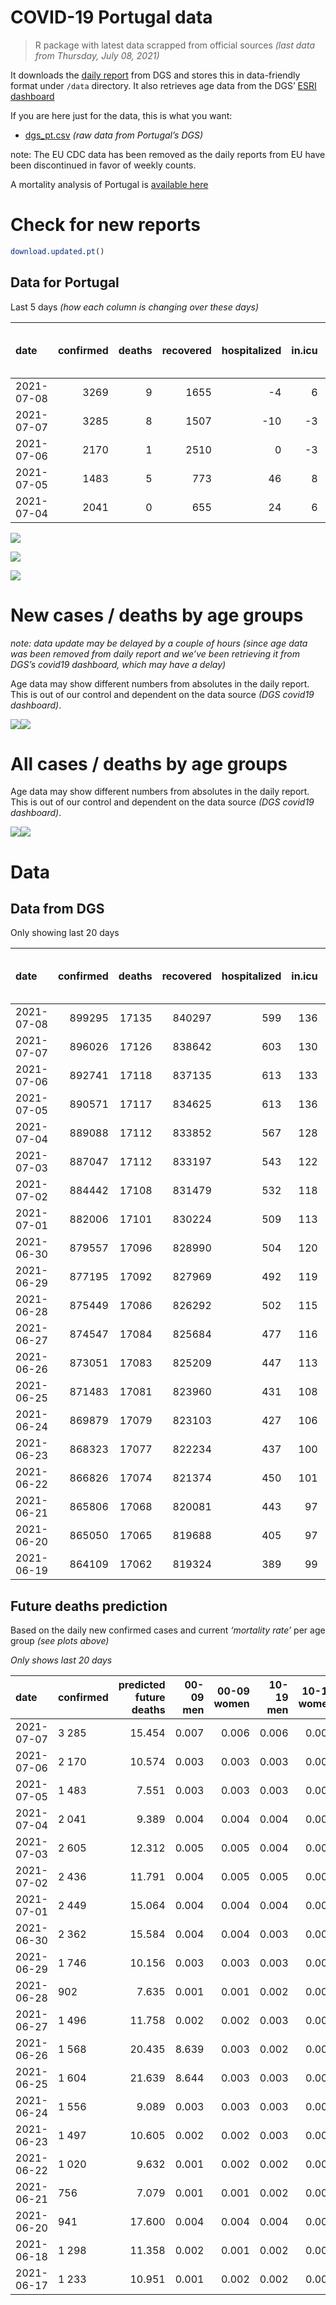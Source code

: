 COVID-19 Portugal data
================

> R package with latest data scrapped from official sources *(last data
> from Thursday, July 08, 2021)*

It downloads the [daily
report](https://covid19.min-saude.pt/relatorio-de-situacao/) from DGS
and stores this in data-friendly format under `/data` directory. It also
retrieves age data from the DGS’ [ESRI
dashboard](https://covid19.min-saude.pt/ponto-de-situacao-atual-em-portugal/)

If you are here just for the data, this is what you want:

-   [dgs\_pt.csv](raw/master/data/dgs_pt.csv) *(raw data from Portugal’s
    DGS)*

note: The EU CDC data has been removed as the daily reports from EU have
been discontinued in favor of weekly counts.

A mortality analysis of Portugal is [available
here](https://averissimo.github.io/covid19-analysis/mortality.html)

# Check for new reports

``` r
download.updated.pt()
```

## Data for Portugal

Last 5 days *(how each column is changing over these days)*

| date       | confirmed | deaths | recovered | hospitalized | in.icu | first vaccine | second vaccine | confirmed m 00-09 | confirmed w 00-09 | confirmed m 10-19 | confirmed w 10-19 | confirmed m 20-29 | confirmed w 20-29 | confirmed m 30-39 | confirmed w 30-39 | confirmed m 40-49 | confirmed w 40-49 | confirmed m 50-59 | confirmed w 50-59 | confirmed m 60-69 | confirmed w 60-69 | confirmed m 70-79 | confirmed w 70-79 | confirmed m 80+ | confirmed w 80+ | death m 00-09 | death w 00-09 | death m 10-19 | death w 10-19 | death m 20-29 | death w 20-29 | death m 30-39 | death w 30-39 | death m 40-49 | death w 40-49 | death m 50-59 | death w 50-59 | death m 60-69 | death w 60-69 | death m 70-79 | death w 70-79 | death m 80+ | death w 80+ |
|:-----------|----------:|-------:|----------:|-------------:|-------:|--------------:|---------------:|------------------:|------------------:|------------------:|------------------:|------------------:|------------------:|------------------:|------------------:|------------------:|------------------:|------------------:|------------------:|------------------:|------------------:|------------------:|------------------:|----------------:|----------------:|--------------:|--------------:|--------------:|--------------:|--------------:|--------------:|--------------:|--------------:|--------------:|--------------:|--------------:|--------------:|--------------:|--------------:|--------------:|--------------:|------------:|------------:|
| 2021-07-08 |      3269 |      9 |      1655 |           -4 |      6 |            NA |             NA |                NA |                NA |                NA |                NA |                NA |                NA |                NA |                NA |                NA |                NA |                NA |                NA |                NA |                NA |                NA |                NA |              NA |              NA |            NA |            NA |            NA |            NA |            NA |            NA |            NA |            NA |            NA |            NA |            NA |            NA |            NA |            NA |            NA |            NA |          NA |          NA |
| 2021-07-07 |      3285 |      8 |      1507 |          -10 |     -3 |        144352 |         196354 |               180 |               153 |               237 |               240 |               412 |               381 |               308 |               296 |               246 |               289 |               119 |               149 |                76 |                87 |                41 |                43 |              10 |              25 |             0 |             0 |             0 |             0 |             0 |             0 |             0 |             0 |             0 |             0 |             1 |             0 |             0 |             0 |             2 |             0 |           2 |           3 |
| 2021-07-06 |      2170 |      1 |      2510 |            0 |     -3 |         68450 |          77918 |                85 |                82 |               131 |               145 |               308 |               268 |               216 |               188 |               195 |               189 |                89 |                93 |                31 |                59 |                28 |                24 |              12 |              14 |             0 |             0 |             0 |             0 |             0 |             0 |             0 |             0 |             0 |             0 |             0 |             0 |             0 |             0 |             0 |             0 |           0 |           1 |
| 2021-07-05 |      1483 |      5 |       773 |           46 |      8 |         40734 |          37318 |                76 |                74 |               107 |               113 |               189 |               177 |               142 |               140 |               109 |               122 |                46 |                66 |                32 |                24 |                21 |                23 |               8 |               9 |             0 |             0 |             0 |             0 |             0 |             0 |             0 |             0 |             0 |             0 |             0 |             0 |             0 |             1 |             1 |             0 |           2 |           1 |
| 2021-07-04 |      2041 |      0 |       655 |           24 |      6 |         72211 |          66304 |               108 |                98 |               155 |               155 |               259 |               253 |               194 |               187 |               153 |               164 |                71 |                96 |                36 |                46 |                23 |                26 |               9 |              14 |             0 |             0 |             0 |             0 |             0 |             0 |             0 |             0 |             0 |             0 |             0 |             0 |             0 |             0 |             0 |             0 |           0 |           0 |

![](README_files/figure-gfm/totals-1.svg)<!-- -->

![](README_files/figure-gfm/differential-1.svg)<!-- -->

![](README_files/figure-gfm/differential_7days-1.svg)<!-- -->

# New cases / deaths by age groups

*note: data update may be delayed by a couple of hours (since age data
was been removed from daily report and we’ve been retrieving it from
DGS’s covid19 dashboard, which may have a delay)*

Age data may show different numbers from absolutes in the daily report.
This is out of our control and dependent on the data source *(DGS
covid19 dashboard)*.

![](README_files/figure-gfm/new_cases_deaths-1.svg)<!-- -->![](README_files/figure-gfm/new_cases_deaths-2.svg)<!-- -->

# All cases / deaths by age groups

Age data may show different numbers from absolutes in the daily report.
This is out of our control and dependent on the data source *(DGS
covid19 dashboard)*.

![](README_files/figure-gfm/total_cases_deaths-1.svg)<!-- -->![](README_files/figure-gfm/total_cases_deaths-2.svg)<!-- -->

# Data

## Data from DGS

Only showing last 20 days

| date       | confirmed | deaths | recovered | hospitalized | in.icu | confirmed m 00-09 | confirmed w 00-09 | confirmed m 10-19 | confirmed w 10-19 | confirmed m 20-29 | confirmed w 20-29 | confirmed m 30-39 | confirmed w 30-39 | confirmed m 40-49 | confirmed w 40-49 | confirmed m 50-59 | confirmed w 50-59 | confirmed m 60-69 | confirmed w 60-69 | confirmed m 70-79 | confirmed w 70-79 | confirmed m 80+ | confirmed w 80+ | death m 00-09 | death w 00-09 | death m 10-19 | death w 10-19 | death m 20-29 | death w 20-29 | death m 30-39 | death w 30-39 | death m 40-49 | death w 40-49 | death m 50-59 | death w 50-59 | death m 60-69 | death w 60-69 | death m 70-79 | death w 70-79 | death m 80+ | death w 80+ | first vaccine | second vaccine |
|:-----------|----------:|-------:|----------:|-------------:|-------:|------------------:|------------------:|------------------:|------------------:|------------------:|------------------:|------------------:|------------------:|------------------:|------------------:|------------------:|------------------:|------------------:|------------------:|------------------:|------------------:|----------------:|----------------:|--------------:|--------------:|--------------:|--------------:|--------------:|--------------:|--------------:|--------------:|--------------:|--------------:|--------------:|--------------:|--------------:|--------------:|--------------:|--------------:|------------:|------------:|--------------:|---------------:|
| 2021-07-08 |    899295 |  17135 |    840297 |          599 |    136 |                NA |                NA |                NA |                NA |                NA |                NA |                NA |                NA |                NA |                NA |                NA |                NA |                NA |                NA |                NA |                NA |              NA |              NA |            NA |            NA |            NA |            NA |            NA |            NA |            NA |            NA |            NA |            NA |            NA |            NA |            NA |            NA |            NA |            NA |          NA |          NA |            NA |             NA |
| 2021-07-07 |    896026 |  17126 |    838642 |          603 |    130 |             25922 |             24705 |             42588 |             42866 |             62825 |             69469 |             60424 |             70119 |             66370 |             82451 |             57651 |             72900 |             42634 |             46575 |             27097 |             30349 |           23546 |           47035 |             1 |             1 |             1 |             1 |             7 |             5 |            24 |            20 |            92 |            63 |           336 |           136 |          1074 |           468 |          2298 |          1359 |        5158 |        6082 |       5915601 |        3710093 |
| 2021-07-06 |    892741 |  17118 |    837135 |          613 |    133 |             25742 |             24552 |             42351 |             42626 |             62413 |             69088 |             60116 |             69823 |             66124 |             82162 |             57532 |             72751 |             42558 |             46488 |             27056 |             30306 |           23536 |           47010 |             1 |             1 |             1 |             1 |             7 |             5 |            24 |            20 |            92 |            63 |           335 |           136 |          1074 |           468 |          2296 |          1359 |        5156 |        6079 |       5771249 |        3513739 |
| 2021-07-05 |    890571 |  17117 |    834625 |          613 |    136 |             25657 |             24470 |             42220 |             42481 |             62105 |             68820 |             59900 |             69635 |             65929 |             81973 |             57443 |             72658 |             42527 |             46429 |             27028 |             30282 |           23524 |           46996 |             1 |             1 |             1 |             1 |             7 |             5 |            24 |            20 |            92 |            63 |           335 |           136 |          1074 |           468 |          2296 |          1359 |        5156 |        6078 |       5702799 |        3435821 |
| 2021-07-04 |    889088 |  17112 |    833852 |          567 |    128 |             25581 |             24396 |             42113 |             42368 |             61916 |             68643 |             59758 |             69495 |             65820 |             81851 |             57397 |             72592 |             42495 |             46405 |             27007 |             30259 |           23516 |           46987 |             1 |             1 |             1 |             1 |             7 |             5 |            24 |            20 |            92 |            63 |           335 |           136 |          1074 |           467 |          2295 |          1359 |        5154 |        6077 |       5662065 |        3398503 |
| 2021-07-03 |    887047 |  17112 |    833197 |          543 |    122 |             25473 |             24298 |             41958 |             42213 |             61657 |             68390 |             59564 |             69308 |             65667 |             81687 |             57326 |             72496 |             42459 |             46359 |             26984 |             30233 |           23507 |           46973 |             1 |             1 |             1 |             1 |             7 |             5 |            24 |            20 |            92 |            63 |           335 |           136 |          1074 |           467 |          2295 |          1359 |        5154 |        6077 |       5589854 |        3332199 |
| 2021-07-02 |    884442 |  17108 |    831479 |          532 |    118 |             25354 |             24174 |             41773 |             42025 |             61311 |             68101 |             59297 |             69039 |             65479 |             81472 |             57223 |             72394 |             42397 |             46309 |             26962 |             30199 |           23496 |           46950 |             1 |             1 |             1 |             1 |             7 |             5 |            24 |            20 |            92 |            63 |           335 |           136 |          1074 |           467 |          2295 |          1358 |        5152 |        6076 |       5506650 |        3249196 |
| 2021-07-01 |    882006 |  17101 |    830224 |          509 |    113 |             25246 |             24058 |             41575 |             41851 |             60965 |             67805 |             59046 |             68828 |             65298 |             81300 |             57135 |             72303 |             42344 |             46255 |             26939 |             30161 |           23484 |           46932 |             1 |             1 |             1 |             1 |             7 |             5 |            24 |            20 |            92 |            63 |           335 |           136 |          1074 |           467 |          2293 |          1358 |        5148 |        6075 |       5413040 |        3158425 |
| 2021-06-30 |    879557 |  17096 |    828990 |          504 |    120 |             25151 |             23951 |             41419 |             41707 |             60642 |             67492 |             58822 |             68616 |             65122 |             81079 |             57039 |             72185 |             42286 |             46189 |             26897 |             30119 |           23471 |           46907 |             1 |             1 |             1 |             1 |             7 |             5 |            24 |            20 |            92 |            63 |           335 |           136 |          1074 |           466 |          2291 |          1358 |        5147 |        6074 |       5270193 |        3019844 |
| 2021-06-29 |    877195 |  17092 |    827969 |          492 |    119 |             25045 |             23859 |             41271 |             41525 |             60342 |             67248 |             58608 |             68423 |             64927 |             80867 |             56923 |             72068 |             42233 |             46129 |             26862 |             30079 |           23451 |           46884 |             1 |             1 |             1 |             1 |             7 |             5 |            24 |            20 |            92 |            63 |           335 |           136 |          1074 |           466 |          2290 |          1358 |        5147 |        6071 |       5149017 |        2922293 |
| 2021-06-28 |    875449 |  17086 |    826292 |          502 |    115 |             24968 |             23794 |             41156 |             41404 |             60133 |             67060 |             58440 |             68262 |             64773 |             80716 |             56853 |             71981 |             42190 |             46082 |             26834 |             30051 |           23442 |           46869 |             1 |             1 |             1 |             1 |             7 |             5 |            24 |            20 |            92 |            63 |           335 |           136 |          1074 |           465 |          2289 |          1357 |        5146 |        6069 |       5086547 |        2870076 |
| 2021-06-27 |    874547 |  17084 |    825684 |          477 |    116 |             24947 |             23775 |             41088 |             41334 |             60041 |             66962 |             58357 |             68173 |             64694 |             80650 |             56799 |             71928 |             42165 |             46051 |             26824 |             30036 |           23432 |           46851 |             1 |             1 |             1 |             1 |             7 |             5 |            24 |            20 |            92 |            63 |           334 |           136 |          1074 |           465 |          2289 |          1357 |        5146 |        6068 |       5048460 |        2854857 |
| 2021-06-26 |    873051 |  17083 |    825209 |          447 |    113 |             24884 |             23716 |             40972 |             41241 |             59863 |             66802 |             58238 |             68047 |             64577 |             80513 |             56728 |             71843 |             42122 |             46002 |             26809 |             30015 |           23413 |           46829 |             1 |             1 |             1 |             1 |             7 |             5 |            24 |            20 |            92 |            63 |           334 |           136 |          1073 |           465 |          2289 |          1357 |        5146 |        6068 |       4987437 |        2817796 |
| 2021-06-25 |    871483 |  17081 |    823960 |          431 |    108 |            248816 |             23641 |             40872 |             41144 |             59690 |             66642 |             58085 |             67899 |             64458 |             80368 |             56658 |             71747 |             42087 |             45970 |             26785 |             29989 |           23398 |           46805 |             1 |             1 |             1 |             1 |             7 |             5 |            24 |            20 |            92 |            63 |           334 |           136 |          1073 |           465 |          2289 |          1356 |        5145 |        6068 |       4922099 |        2773507 |
| 2021-06-24 |    869879 |  17079 |    823103 |          427 |    106 |             24756 |             23574 |             40746 |             41026 |             59533 |             66473 |             57961 |             67760 |             64327 |             80236 |             56577 |             71642 |             42052 |             45919 |             26745 |             29964 |           23380 |           46789 |             1 |             1 |             1 |             1 |             7 |             5 |            24 |            20 |            92 |            63 |           334 |           136 |          1073 |           465 |          2289 |          1356 |        5144 |        6067 |       4858850 |        2725370 |
| 2021-06-23 |    868323 |  17077 |    822234 |          437 |    100 |             24684 |             23498 |             40617 |             40902 |             59367 |             66326 |             57846 |             67618 |             64205 |             80080 |             56506 |             71574 |             42017 |             45857 |             26723 |             29939 |           23374 |           46771 |             1 |             1 |             1 |             1 |             7 |             5 |            24 |            20 |            92 |            63 |           334 |           136 |          1072 |           465 |          2289 |          1355 |        5144 |        6067 |       4798204 |        2675508 |
| 2021-06-22 |    866826 |  17074 |    821374 |          450 |    101 |             24625 |             23448 |             40493 |             40818 |             59185 |             66162 |             57714 |             67482 |             64080 |             79956 |             56427 |             71487 |             41985 |             45809 |             26704 |             29920 |           23358 |           46753 |             1 |             1 |             1 |             1 |             7 |             5 |            24 |            20 |            92 |            63 |           333 |           136 |          1072 |           465 |          2289 |          1355 |        5143 |        6066 |       4743032 |        2624060 |
| 2021-06-21 |    865806 |  17068 |    820081 |          443 |     97 |             24602 |             23409 |             40417 |             40754 |             59079 |             66042 |             57626 |             67398 |             63992 |             79870 |             56379 |             71422 |             41961 |             45778 |             26685 |             29898 |           23342 |           46738 |             1 |             1 |             1 |             1 |             7 |             5 |            24 |            20 |            92 |            63 |           333 |           136 |          1072 |           465 |          2287 |          1354 |        5140 |        6066 |       4727518 |        2608463 |
| 2021-06-20 |    865050 |  17065 |    819688 |          405 |     97 |             24578 |             23390 |             40350 |             40706 |             58987 |             65963 |             57579 |             67351 |             63927 |             79805 |             56329 |             71380 |             41938 |             45756 |             26660 |             29877 |           23334 |           46731 |             1 |             1 |             1 |             1 |             7 |             5 |            24 |            20 |            92 |            63 |           333 |           136 |          1072 |           465 |          2287 |          1352 |        5139 |        6066 |       4669305 |        2567766 |
| 2021-06-19 |    864109 |  17062 |    819324 |          389 |     99 |                NA |                NA |                NA |                NA |                NA |                NA |                NA |                NA |                NA |                NA |                NA |                NA |                NA |                NA |                NA |                NA |              NA |              NA |            NA |            NA |            NA |            NA |            NA |            NA |            NA |            NA |            NA |            NA |            NA |            NA |            NA |            NA |            NA |            NA |          NA |          NA |       4621946 |        2476648 |

## Future deaths prediction

Based on the daily new confirmed cases and current *‘mortality rate’*
per age group *(see plots above)*

*Only shows last 20 days*

| date       | confirmed | predicted future deaths | 00-09 men | 00-09 women | 10-19 men | 10-19 women | 20-29 men | 20-29 women | 30-39 men | 30-39 women | 40-49 men | 40-49 women | 50-59 men | 50-59 women | 60-69 men | 60-69 women | 70-79 men | 70-79 women | 80+ men | 80+ women |
|:-----------|:----------|------------------------:|----------:|------------:|----------:|------------:|----------:|------------:|----------:|------------:|----------:|------------:|----------:|------------:|----------:|------------:|----------:|------------:|--------:|----------:|
| 2021-07-07 | 3 285     |                  15.454 |     0.007 |       0.006 |     0.006 |       0.006 |     0.046 |       0.027 |     0.122 |       0.084 |     0.341 |       0.221 |     0.694 |       0.278 |     1.915 |       0.874 |     3.477 |       1.926 |   2.191 |     3.233 |
| 2021-07-06 | 2 170     |                  10.574 |     0.003 |       0.003 |     0.003 |       0.003 |     0.034 |       0.019 |     0.086 |       0.054 |     0.270 |       0.144 |     0.519 |       0.173 |     0.781 |       0.593 |     2.375 |       1.075 |   2.629 |     1.810 |
| 2021-07-05 | 1 483     |                   7.551 |     0.003 |       0.003 |     0.003 |       0.003 |     0.021 |       0.013 |     0.056 |       0.040 |     0.151 |       0.093 |     0.268 |       0.123 |     0.806 |       0.241 |     1.781 |       1.030 |   1.752 |     1.164 |
| 2021-07-04 | 2 041     |                   9.389 |     0.004 |       0.004 |     0.004 |       0.004 |     0.029 |       0.018 |     0.077 |       0.053 |     0.212 |       0.125 |     0.414 |       0.179 |     0.907 |       0.462 |     1.951 |       1.164 |   1.972 |     1.810 |
| 2021-07-03 | 2 605     |                  12.312 |     0.005 |       0.005 |     0.004 |       0.004 |     0.039 |       0.021 |     0.106 |       0.077 |     0.261 |       0.164 |     0.600 |       0.190 |     1.562 |       0.502 |     1.866 |       1.522 |   2.410 |     2.974 |
| 2021-07-02 | 2 436     |                  11.791 |     0.004 |       0.005 |     0.005 |       0.004 |     0.039 |       0.021 |     0.100 |       0.060 |     0.251 |       0.131 |     0.513 |       0.170 |     1.335 |       0.543 |     1.951 |       1.702 |   2.629 |     2.328 |
| 2021-07-01 | 2 449     |                  15.064 |     0.004 |       0.004 |     0.004 |       0.003 |     0.036 |       0.023 |     0.089 |       0.060 |     0.244 |       0.169 |     0.560 |       0.220 |     1.461 |       0.663 |     3.562 |       1.881 |   2.848 |     3.233 |
| 2021-06-30 | 2 362     |                  15.584 |     0.004 |       0.004 |     0.003 |       0.004 |     0.033 |       0.018 |     0.085 |       0.055 |     0.270 |       0.162 |     0.676 |       0.218 |     1.335 |       0.603 |     2.968 |       1.791 |   4.381 |     2.974 |
| 2021-06-29 | 1 746     |                  10.156 |     0.003 |       0.003 |     0.003 |       0.003 |     0.023 |       0.014 |     0.067 |       0.046 |     0.213 |       0.115 |     0.408 |       0.162 |     1.083 |       0.472 |     2.375 |       1.254 |   1.972 |     1.940 |
| 2021-06-28 | 902       |                   7.635 |     0.001 |       0.001 |     0.002 |       0.002 |     0.010 |       0.007 |     0.033 |       0.025 |     0.110 |       0.050 |     0.315 |       0.099 |     0.630 |       0.311 |     0.848 |       0.672 |   2.191 |     2.328 |
| 2021-06-27 | 1 496     |                  11.758 |     0.002 |       0.002 |     0.003 |       0.002 |     0.020 |       0.012 |     0.047 |       0.036 |     0.162 |       0.105 |     0.414 |       0.159 |     1.083 |       0.492 |     1.272 |       0.940 |   4.162 |     2.845 |
| 2021-06-26 | 1 568     |                  20.435 |     8.639 |       0.003 |     0.002 |       0.002 |     0.019 |       0.012 |     0.061 |       0.042 |     0.165 |       0.111 |     0.408 |       0.179 |     0.882 |       0.322 |     2.035 |       1.164 |   3.286 |     3.103 |
| 2021-06-25 | 1 604     |                  21.639 |     8.644 |       0.003 |     0.003 |       0.003 |     0.017 |       0.012 |     0.049 |       0.040 |     0.182 |       0.101 |     0.472 |       0.196 |     0.882 |       0.512 |     3.392 |       1.119 |   3.943 |     2.069 |
| 2021-06-24 | 1 556     |                   9.089 |     0.003 |       0.003 |     0.003 |       0.003 |     0.018 |       0.011 |     0.046 |       0.041 |     0.169 |       0.119 |     0.414 |       0.127 |     0.882 |       0.623 |     1.866 |       1.119 |   1.314 |     2.328 |
| 2021-06-23 | 1 497     |                  10.605 |     0.002 |       0.002 |     0.003 |       0.002 |     0.020 |       0.012 |     0.052 |       0.039 |     0.173 |       0.095 |     0.460 |       0.162 |     0.806 |       0.482 |     1.611 |       0.851 |   3.505 |     2.328 |
| 2021-06-22 | 1 020     |                   9.632 |     0.001 |       0.002 |     0.002 |       0.001 |     0.012 |       0.009 |     0.035 |       0.024 |     0.122 |       0.066 |     0.280 |       0.121 |     0.605 |       0.311 |     1.611 |       0.985 |   3.505 |     1.940 |
| 2021-06-21 | 756       |                   7.079 |     0.001 |       0.001 |     0.002 |       0.001 |     0.010 |       0.006 |     0.019 |       0.013 |     0.090 |       0.050 |     0.291 |       0.078 |     0.579 |       0.221 |     2.120 |       0.940 |   1.752 |     0.905 |
| 2021-06-20 | 941       |                  17.600 |     0.004 |       0.004 |     0.004 |       0.004 |     0.021 |       0.020 |     0.058 |       0.047 |     0.227 |       0.121 |     0.629 |       0.244 |     1.486 |       0.764 |     3.477 |       1.522 |   5.477 |     3.491 |
| 2021-06-18 | 1 298     |                  11.358 |     0.002 |       0.001 |     0.002 |       0.003 |     0.015 |       0.009 |     0.052 |       0.029 |     0.151 |       0.088 |     0.402 |       0.142 |     0.605 |       0.322 |     2.544 |       1.209 |   3.067 |     2.715 |
| 2021-06-17 | 1 233     |                  10.951 |     0.001 |       0.002 |     0.002 |       0.002 |     0.014 |       0.009 |     0.045 |       0.032 |     0.141 |       0.072 |     0.390 |       0.179 |     0.655 |       0.502 |     1.102 |       0.448 |   4.381 |     2.974 |
